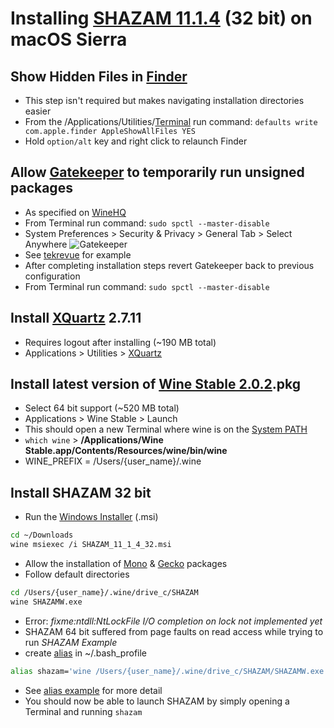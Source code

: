 # Installing [SHAZAM 11.1.4](http://www.econometrics.com/download/) (32 bit) on macOS Sierra

## Show Hidden Files in [Finder](https://en.wikipedia.org/wiki/Finder_(software))
* This step isn't required but makes navigating installation directories easier
* From the /Applications/Utilities/[Terminal](https://en.wikipedia.org/wiki/Terminal_(macOS)) run command: `defaults write com.apple.finder AppleShowAllFiles YES`
* Hold `option/alt` key and right click to relaunch Finder

## Allow [Gatekeeper](https://support.apple.com/en-us/HT202491) to temporarily run unsigned packages
* As specified on [WineHQ](https://wiki.winehq.org/MacOS)
* From Terminal run command: `sudo spctl --master-disable`
* System Preferences > Security & Privacy > General Tab > Select Anywhere
![Gatekeeper](https://upload.wikimedia.org/wikipedia/en/e/eb/Gatekeeper.png)
* See [tekrevue](https://www.tekrevue.com/tip/gatekeeper-macos-sierra/) for example
* After completing installation steps revert Gatekeeper back to previous configuration
* From Terminal run command: `sudo spctl --master-disable`

## Install [XQuartz](https://www.xquartz.org/) 2.7.11
* Requires logout after installing (~190 MB total)
* Applications > Utilities > [XQuartz](https://en.wikipedia.org/wiki/XQuartz)

## Install latest version of [Wine Stable 2.0.2](https://dl.winehq.org/wine-builds/macosx/download.html).pkg
* Select 64 bit support (~520 MB total)
* Applications > Wine Stable > Launch
* This should open a new Terminal where wine is on the [System PATH](https://en.wikipedia.org/wiki/PATH_(variable))
* `which wine` > **/Applications/Wine Stable.app/Contents/Resources/wine/bin/wine**
* WINE_PREFIX = /Users/{user_name}/.wine

## Install SHAZAM 32 bit
* Run the [Windows Installer](https://en.wikipedia.org/wiki/Windows_Installer) (.msi)
```Bash
cd ~/Downloads
wine msiexec /i SHAZAM_11_1_4_32.msi
```
* Allow the installation of [Mono](https://wiki.winehq.org/Mono) & [Gecko](https://wiki.winehq.org/Gecko) packages
* Follow default directories
```Bash
cd /Users/{user_name}/.wine/drive_c/SHAZAM
wine SHAZAMW.exe
```
* Error: *fixme:ntdll:NtLockFile I/O completion on lock not implemented yet*
* SHAZAM 64 bit suffered from page faults on read access while trying to run *SHAZAM Example*
* create [alias](https://en.wikipedia.org/wiki/Alias_(Mac_OS)) in ~/.bash_profile
```Bash
alias shazam='wine /Users/{user_name}/.wine/drive_c/SHAZAM/SHAZAMW.exe
```
* See [alias example](https://coolestguidesontheplanet.com/make-an-alias-in-bash-shell-in-os-x-terminal/) for more detail
* You should now be able to launch SHAZAM by simply opening a Terminal and running `shazam`

